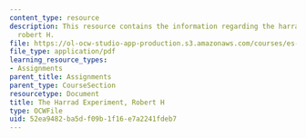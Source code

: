 ```yaml
---
content_type: resource
description: This resource contains the information regarding the harrad experiment,
  robert H.
file: https://ol-ocw-studio-app-production.s3.amazonaws.com/courses/es-291-learning-seminar-experiments-in-education-spring-2003/52ea9482ba5df09b1f16e7a2241fdeb7_MITES_291S03_14.pdf
file_type: application/pdf
learning_resource_types:
- Assignments
parent_title: Assignments
parent_type: CourseSection
resourcetype: Document
title: The Harrad Experiment, Robert H
type: OCWFile
uid: 52ea9482-ba5d-f09b-1f16-e7a2241fdeb7
---
```

